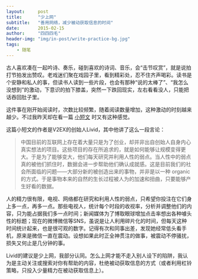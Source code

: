 ```yaml
---
layout:     post
title:      "少上网"
subtitle:   "善用网络，减少被动获取信息的时间"
date:       2015-02-15
author:     "四四四毛"
header-img: "img/in-post/write-practice-bg.jpg"
tags:
    - 随笔
---
```




古人喜欢凑在一起吟诗、奏乐，碰到喜欢的诗词、音乐，会“击节叹赏”，就是说拍打节拍发出赞叹。老戏迷们聚在戏园子里，看到精彩处，忍不住齐声喝彩。读书是个安静和私人的事，但读书人读到一些片段，也会有那种“说的太棒了”、“我怎么没想到”的激动，下意识的拍下膝盖，突然一下跌回现实，左右看看没人，只能把话吞回肚子里。

这件事在刚开始阅读时，次数比较频繁，随着阅读数量增加，这种激动的时刻越来越少。不过我昨天却在看一篇 [小短文](http://livid.v2ex.com/essays/2012/01/19/inspiration/) 时又有这种感觉。

这篇小短文的作者是V2EX的创始人Livid，其中他讲了这么一段言论：

> 中国目前的互联网上存在着大量只是为了创业，却并非出自创始人自身内心真实想法的项目。这些项目的存在所追求的，就是如何能够让规模变得更大。于是为了能够变大，他们每天研究并利用人性的弱点。当人性中的弱点真的被他们抓住时，数据会进一步帮助他们确认成就感。这是目前我们的社会所面临的问题——大部分新的被创造出来的事物，并非是以一种 organic 的方式。于是事物本来的自然的生长过程被人为的加速和扭曲，只要能够产生好看的数据。

人的精力很有限，电视、网络都在研究和利用人性的弱点，只希望你投注在它们身上多一点，再多一点。那些电视人，统计每个时段的收视率，分析并调整他们的内容，只为能占据我们多一点时间；新闻媒体为了博取眼球增加点击率想出各种噱头性的标题；现在的微博微信等SNS，虽说是让人利用碎片化的时间，但每天这种时间统计起来，也是很可观的数字。记得有次和同事出差，发现她经常低头看手机，原来是微信一直在震动。设想如果此时正全神贯注的做事，被震动不停骚扰，损失又何止是几分钟的事。

Livid的建议是少上网，我部分认同。怎么上网才能不走入别人设下的陷阱，我认为是主动关注或搜索对你有帮助的内容，杜绝被动获取信息的方式（或者利用杠铃策略，只投入少量精力在被动获取信息上）。
